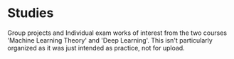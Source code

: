 # Studies
Group projects and Individual exam works of interest from the two courses 'Machine Learning Theory' and 'Deep Learning'.
This isn't particularly organized as it was just intended as practice, not for upload.
